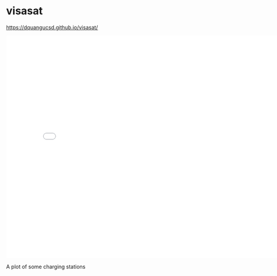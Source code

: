 # visasat
https://dquangucsd.github.io/visasat/


<iframe src='station-map.html' width=800 height=600 frameBorder=0></iframe>

A plot of some charging stations
